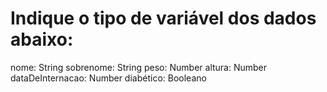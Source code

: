 # Indique o tipo de variável dos dados abaixo:

nome: String
sobrenome: String
peso: Number
altura: Number
dataDeInternacao: Number
diabético: Booleano
